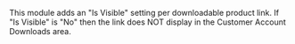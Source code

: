 This module adds an "Is Visible" setting per downloadable product link.
If "Is Visible" is "No" then the link does NOT display in the Customer Account Downloads area.